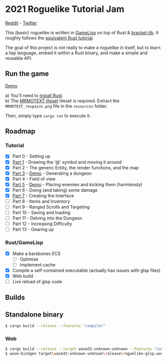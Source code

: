 # 2021 Roguelike Tutorial Jam

[Reddit](https://www.reddit.com/r/roguelikedev/comments/o5x585/roguelikedev_does_the_complete_roguelike_tutorial/) - [Twitter](https://twitter.com/GridSageGames/status/1407493165100113922?s=20)

This (basic) roguelike is written in [GameLisp](https://gamelisp.rs/) on top of Rust & [bracket-lib](https://github.com/amethyst/bracket-lib). It roughly follows the [equivalent Rust tutorial](https://bfnightly.bracketproductions.com/rustbook/chapter_0.html).

The goal of this project is not really to make a roguelike in itself, but to learn a lisp language, embed it within a Rust binary, and make a simple and reusable API.

## Run the game

[Demo](https://scambier.xyz/roguelike/week4/)

a) You'll need to [install Rust](https://www.rust-lang.org/tools/install).  
b) The [MRMOTEXT tileset](https://mrmotarius.itch.io/mrmotext) tileset is required. Extract the `MRMOTEXT_rexpaint.png` file in the `resources` folder.

Then, simply type `cargo run` to execute it.

## Roadmap

### Tutorial

- [x] Part 0 - Setting up
- [x] [Part 1](https://github.com/scambier/roguelike-tutorial-glsp/tree/2c2947a1557b69e87e5a94225f5c4964c90af878) - Drawing the ‘@’ symbol and moving it around
- [x] Part 2 - The generic Entity, the render functions, and the map
- [x] [Part 3](https://github.com/scambier/roguelike-tutorial-glsp/tree/c43611f3893810bf3e816cb2faa1ab2f1a5b21f6) - [Demo](https://scambier.xyz/roguelike/week2/) - Generating a dungeon
- [x] Part 4 - Field of view
- [x] [Part 5](https://github.com/scambier/roguelike-tutorial-glsp/tree/adef553af912c3dbd033b7cd351cb0c88b1f3c53) - [Demo](https://scambier.xyz/roguelike/week3/) - Placing enemies and kicking them (harmlessly)
- [x] Part 6 - Doing (and taking) some damage
- [x] [Part 7](https://github.com/scambier/roguelike-tutorial-glsp/tree/bfa42d680424524bd855ee63e38f6d8a9d8fff4e) - Creating the Interface
- [ ] Part 8 - Items and Inventory
- [ ] Part 9 - Ranged Scrolls and Targeting
- [ ] Part 10 - Saving and loading
- [ ] Part 11 - Delving into the Dungeon
- [ ] Part 12 - Increasing Difficulty
- [ ] Part 13 - Gearing up

### Rust/GameLisp

- [x] Make a barebones ECS
	- [ ] Optimize
	- [ ] Implement cache
- [x] Compile a self-contained executable (actually has issues with glsp files)
- [x] Web build
- [ ] Live reload of glsp code

## Builds

## Standalone binary

```sh
$ cargo build --release --features "compiler"
```

### Web

```sh
$ cargo build --release --target wasm32-unknown-unknown --features "compiler"
$ wasm-bindgen target\wasm32-unknown-unknown\release\roguelike-glsp.wasm --out-dir wasm --no-modules --no-typescript
```
